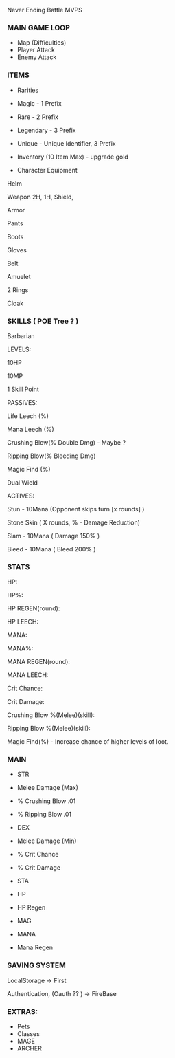 Never Ending Battle MVPS

### MAIN GAME LOOP
 * Map (Difficulties)
 * Player Attack
 * Enemy Attack

### ITEMS
 * Rarities
  * Magic - 1 Prefix
  * Rare - 2 Prefix
  * Legendary - 3 Prefix
  * Unique - Unique Identifier,  3 Prefix

 * Inventory
 (10 Item Max) - upgrade gold

 * Character Equipment

Helm

Weapon 2H, 1H, Shield,

Armor

Pants

Boots

Gloves

Belt

Amuelet

2 Rings

Cloak


### SKILLS ( POE Tree ? )

Barbarian

 LEVELS:

  10HP

  10MP

  1 Skill Point


 PASSIVES:

 Life Leech (%)

 Mana Leech (%)

 Crushing Blow(% Double Dmg) - Maybe ?

 Ripping Blow(% Bleeding Dmg)

 Magic Find (%)

 Dual Wield

 ACTIVES:

 Stun - 10Mana (Opponent skips turn [x rounds] )

 Stone Skin ( X rounds, % - Damage Reduction)

 Slam - 10Mana ( Damage 150% )

 Bleed - 10Mana ( Bleed 200% ) 

### STATS

HP:

HP%:

HP REGEN(round):

HP LEECH:

MANA:

MANA%:

MANA REGEN(round):

MANA LEECH:

Crit Chance:

Crit Damage:

Crushing Blow %(Melee)(skill):

Ripping Blow %(Melee)(skill):

Magic Find(%) - Increase chance of higher levels of loot.

### MAIN

 * STR

  * Melee Damage (Max)
  * % Crushing Blow .01
  * % Ripping Blow .01

 * DEX

  * Melee Damage (Min)
  * % Crit Chance
  * % Crit Damage

 * STA

  * HP
  * HP Regen

 * MAG

  * MANA
  * Mana Regen
 

### SAVING SYSTEM

LocalStorage -> First

Authentication, (Oauth ?? ) -> FireBase

### EXTRAS:

* Pets
* Classes
* MAGE
* ARCHER
